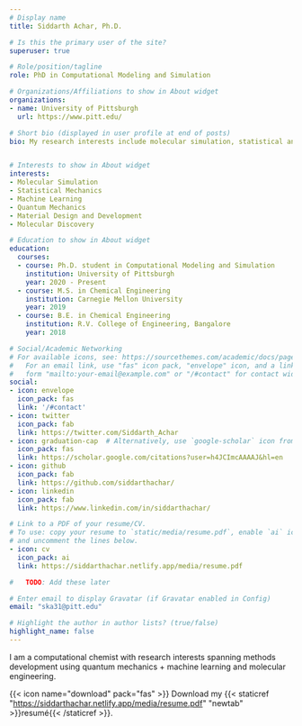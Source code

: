 ```yaml
---
# Display name
title: Siddarth Achar, Ph.D.

# Is this the primary user of the site?
superuser: true

# Role/position/tagline
role: PhD in Computational Modeling and Simulation

# Organizations/Affiliations to show in About widget
organizations:
- name: University of Pittsburgh
  url: https://www.pitt.edu/

# Short bio (displayed in user profile at end of posts)
bio: My research interests include molecular simulation, statistical and quantum mechanics, scientific machine learning, material design and development, and molecular discovery. As of June 2024, I am a Ph.D. in [Computation Modeling and Simulation](https://www.cmsp.pitt.edu) from the [University of Pittsburgh](https://www.pitt.edu). I am an incoming postdoctoral scholar into the labs of [Dr. Andrew Ferguson](https://www.ferglab.com) and Dr. [Junhong Chen](https://www.junhongchengroup.pme.uchicago.edu) at [the Pritkzer School of Molecular Engineering](https://pme.uchicago.edu) at the Unviersity of Chicago. 


# Interests to show in About widget
interests:
- Molecular Simulation
- Statistical Mechanics
- Machine Learning
- Quantum Mechanics
- Material Design and Development
- Molecular Discovery

# Education to show in About widget
education:
  courses:
  - course: Ph.D. student in Computational Modeling and Simulation
    institution: University of Pittsburgh
    year: 2020 - Present
  - course: M.S. in Chemical Engineering
    institution: Carnegie Mellon University
    year: 2019
  - course: B.E. in Chemical Engineering
    institution: R.V. College of Engineering, Bangalore
    year: 2018

# Social/Academic Networking
# For available icons, see: https://sourcethemes.com/academic/docs/page-builder/#icons
#   For an email link, use "fas" icon pack, "envelope" icon, and a link in the
#   form "mailto:your-email@example.com" or "/#contact" for contact widget.
social:
- icon: envelope
  icon_pack: fas
  link: '/#contact'
- icon: twitter
  icon_pack: fab
  link: https://twitter.com/Siddarth_Achar
- icon: graduation-cap  # Alternatively, use `google-scholar` icon from `ai` icon pack
  icon_pack: fas
  link: https://scholar.google.com/citations?user=h4JCImcAAAAJ&hl=en
- icon: github
  icon_pack: fab
  link: https://github.com/siddarthachar/
- icon: linkedin
  icon_pack: fab
  link: https://www.linkedin.com/in/siddarthachar/

# Link to a PDF of your resume/CV.
# To use: copy your resume to `static/media/resume.pdf`, enable `ai` icons in `params.toml`, 
# and uncomment the lines below.
- icon: cv
  icon_pack: ai
  link: https://siddarthachar.netlify.app/media/resume.pdf

#   TODO: Add these later

# Enter email to display Gravatar (if Gravatar enabled in Config)
email: "ska31@pitt.edu"

# Highlight the author in author lists? (true/false)
highlight_name: false
---
```

I am a computational chemist with research interests spanning methods development using quantum mechanics + machine learning and molecular engineering. 

{{< icon name="download" pack="fas" >}} Download my {{< staticref "https://siddarthachar.netlify.app/media/resume.pdf" "newtab" >}}resumé{{< /staticref >}}.
